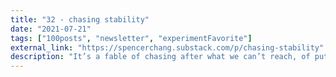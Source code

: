 ```yaml
---
title: "32 - chasing stability"
date: "2021-07-21"
tags: ["100posts", "newsletter", "experimentFavorite"]
external_link: "https://spencerchang.substack.com/p/chasing-stability"
description: "It’s a fable of chasing after what we can’t reach, of putting our real life on hold to live out someone else’s idea of a life, of deferring to society’s pressures and whims rather than seizing each day, every single fleeting moment for ourselves to enjoy. "
---
```

